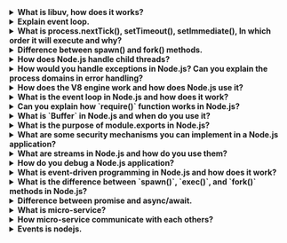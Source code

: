 <details>
<summary><b>What is libuv, how does it works?</b></summary>
libuv is a multi-platform C library that provides support for asynchronous I/O based on event loops. It is an integral part of the Node.js runtime and is responsible for handling I/O operations, timers, networking, and other low-level functionalities.

The library enforces an asynchronous, event-driven style of programming and offers core utilities like timers, non-blocking networking support, asynchronous file system access, child processes and more.

In terms of how it works, libuv uses an event loop to manage I/O operations. The event loop waits for events to occur and then executes the corresponding callbacks. This allows for non-blocking I/O operations and efficient use of system resources.

libuv is used by several software projects including Node.js, Luvit, Julia, uvloop and others.
</details>
<details>
<summary><b>Explain event loop.</b></summary>
The event loop is a programming construct that is used to handle asynchronous events in a non-blocking manner. It is a constantly running process that monitors both the callback queue and the call stack.

When an event occurs, it is added to the callback queue. The event loop then waits until the call stack is empty and places the next function from the callback queue to the call stack. This allows for non-blocking I/O operations and efficient use of system resources.

The event loop is an essential part of JavaScript’s runtime model and is responsible for executing the code, collecting and processing events, and executing queued sub-tasks. It offers some nice properties when reasoning about your program, including the fact that whenever a function runs, it cannot be preempted and will run entirely before any other code runs (and can modify data the function manipulates)
</details>
<details>
<summary><b>What is process.nextTick(), setTimeout(), setImmediate(), In which order it will execute and why?</b></summary>
process.nextTick(), setTimeout(), and setImmediate() are all used to schedule callbacks to be executed at a later time. However, they have different execution orders and use cases.

process.nextTick() is used to schedule a callback to be executed immediately after the current operation completes, but before the event loop continues. It has the highest priority among the three and is executed before any other I/O events or timers.

setTimeout() is used to schedule a callback to be executed after a specified delay in milliseconds. It is added to the timer queue and executed after all I/O events have been processed.

setImmediate() is used to schedule a callback to be executed in the next iteration of the event loop, immediately after I/O events have been processed. It has a lower priority than process.nextTick() but higher than setTimeout().

Therefore, the order of execution would be:

* process.nextTick()
* setImmediate()
* setTimeout()

However, it’s important to note that the exact order of execution can vary depending on the number of callbacks queued up for each method and their respective priorities.
</details>
<details>
<summary><b>Difference between spawn() and fork() methods.</b></summary>
In node.js, spawn() and fork() are two methods used to create child processes. While both methods are used to create child processes, they have different use cases and execution orders.

spawn() is used to initiate a command in a new process. It returns a child process instance that implements the EventEmitter API. Handlers for events can be attached or registered to the child instance created. Some of the events that can be attached or registered on that child instances are disconnect, error, close, and message, etc.

fork() is used to create a new Node.js process and execute a specified module in that process. It is a special case of the spawn() method where the new Node.js process runs the same code as the parent process, but with a different environment.

The main difference between the two methods is that spawn() creates a new process through command rather than running on the same node process, while fork() creates a new V8 instance and runs on the same node process as the parent.

Therefore, if you want to create a new Node.js process that runs the same code as the parent process, but with a different environment, you should use fork(). If you want to initiate a command in a new process, you should use spawn().
</details>

<details>
<summary><b>How does Node.js handle child threads?</b></summary>

Node.js is single-threaded, which means it executes one operation at a time in a single sequence or thread. However, Node.js is built on the V8 JavaScript engine, which is multi-threaded. It uses multiple threads in the background for certain tasks like asynchronous I/O operations, but your JavaScript code runs in a single thread in the event loop.

For CPU-intensive tasks, Node.js provides the `child_process` module that allows you to create new processes. Each child process runs on its own thread and has its own memory space. Here's an example of how you can use the `child_process` module to create a new process:

```js
const { spawn } = require('child_process');
const child = spawn('ls', ['-lh', '/usr']);

child.stdout.on('data', (data) => {
  console.log(`stdout: ${data}`);
});

child.stderr.on('data', (data) => {
  console.error(`stderr: ${data}`);
});

child.on('close', (code) => {
  console.log(`child process exited with code ${code}`);
});
```

In this code, `spawn` creates a new process that runs the `ls -lh /usr` command. The `stdout` and `stderr` events allow you to read data from the child process, and the `close` event is emitted when the child process ends.

In addition, Node.js also provides the `worker_threads` module that allows you to run JavaScript in parallel via threads, each with their own event loop.

Remember, while multi-threading can be powerful, it can also make your code more complex and harder to reason about. It's often better to stick with the single-threaded model unless you have a good reason to use child processes or worker threads.
</details>

<details>
<summary><b>How would you handle exceptions in Node.js? Can you explain the process domains in error handling?</b></summary>

In Node.js, error handling can be done in several ways:

1. **Try/Catch**: This is used for synchronous code. Any errors that are thrown in a try block are immediately caught in the catch block and can be handled there.

```js
try {
  // Code that may throw an error
} catch (error) {
  // Handle the error
}
```

2. **Error-first Callbacks**: This is a common pattern for asynchronous code. The first argument of the callback function is reserved for an error object. If an error occurred, it will be passed as the first argument to the callback.

```js
fs.readFile('/foo.txt', function(err, data) {
  if (err) {
    // Handle the error
  } else {
    // No error occurred, process the data
  }
});
```

3. **Event Listeners**: Certain Node.js objects (called "emitters") emit named events that cause function objects ("listeners") to be called. When an `error` event is emitted, the listeners for that event get called with the error object.

```js
const server = http.createServer();
server.on('error', (error) => {
  // Handle the error
});
```

4. **Promises**: Promises are a pattern that can be used with asynchronous code. They represent a value that may not be available yet. Promises can be in one of three states: pending, fulfilled, or rejected. If a promise is rejected, the error can be handled in a `catch` block.

```js
doSomethingAsync()
  .then(result => {
    // Process the result
  })
  .catch(error => {
    // Handle the error
  });
```

5. **Async/Await**: This is a new pattern for handling asynchronous operations that makes it possible to use try/catch with asynchronous code.

```js
async function foo() {
  try {
    const result = await doSomethingAsync();
    // Process the result
  } catch (error) {
    // Handle the error
  }
}
```

6. **Domains**: Domains are a feature of Node.js that allow you to group different I/O operations together and handle their errors at once. Domains provide a way to handle multiple different I/O operations as a single group. Domains can be used to handle uncaught exceptions and other unexpected errors more gracefully.

```js
const domain = require('domain');
const serverDomain = domain.create();

serverDomain.run(() => {
  // Server logic here
});

serverDomain.on('error', (error) => {
  // Handle the error
});
```

Remember, unhandled errors often result in the Node.js process terminating. Therefore, it's important to handle all errors appropriately in your Node.js applications to ensure they continue running smoothly.
</details>

<details>
<summary><b>How does the V8 engine work and how does Node.js use it?</b></summary>

The V8 engine is a JavaScript engine developed by Google. It's designed to interpret JavaScript code and execute it. Here's a simplified explanation of how it works:

1. **Parsing**: The V8 engine parses the JavaScript code into an Abstract Syntax Tree (AST).
2. **Compilation**: The AST is then converted into bytecode.
3. **Execution**: The bytecode is executed.
4. **Optimization**: While the bytecode is being executed, the V8 engine collects information about the code's execution. This information is used to optimize the code, making it run faster.
5. **Deoptimization**: If the assumptions made during the optimization step are violated, the V8 engine will deoptimize the code, reverting it back to the original bytecode.

As for Node.js, it uses the V8 engine to run JavaScript code. Node.js is essentially a C++ program that embeds the V8 engine. It adds additional features to the V8 engine, such as the ability to perform I/O operations, handle HTTP requests, and more. This allows Node.js to use JavaScript for server-side programming, which was traditionally done with languages like PHP, Python, or Ruby. The V8 engine enables Node.js to execute JavaScript code at high speed, making it suitable for real-time applications.
</details>

<details>
<summary><b>What is the event loop in Node.js and how does it work?</b></summary>

The event loop in Node.js is a mechanism that allows Node.js to perform non-blocking I/O operations, despite JavaScript being single-threaded. It works by offloading operations to the system kernel whenever possible. Here's a simplified explanation of how it works:

1. **Initialization**: When Node.js starts, it initializes the event loop and processes the provided input script, which may make async API calls, schedule timers, or call `process.nextTick()`, then begins processing the event loop.

2. **Phases**: The event loop consists of several phases, each with a FIFO queue of callbacks to execute. When the event loop enters a given phase, it will perform any operations specific to that phase, then execute callbacks in that phase's queue until the queue has been exhausted or the maximum number of callbacks has executed. After that, the event loop will move to the next phase.

3. **Task Execution**: The event loop executes tasks from the event queue only when the call stack is empty, i.e., there is no ongoing task. This allows us to use callbacks and promises.

4. **Task Scheduling**: If an operation is completed, the kernel tells Node.js, and the respective callback assigned to that operation is added to the event queue, which will eventually be executed.

5. **Endless Loop**: The event loop is an endless loop, which waits for tasks, executes them, and then sleeps until it receives more tasks.

This mechanism allows Node.js to handle multiple operations in the background, making it memory efficient and suitable for non-blocking, asynchronous programming.
</details>

<details>
<summary><b>Can you explain how `require()` function works in Node.js?</b></summary>

The `require()` function in Node.js is used to include modules in your application. It's a built-in function that's part of the CommonJS module system. Here's how it works:

1. **Resolving and Loading**: When Node invokes the `require()` function with a file path as its only argument, it decides which module to load. It first tries to load a core module. If the path in the `require()` function begins with `./` or `../`, it will try to load a developer module. If no file is found, it will try to find a folder with `index.js` in it. If the file is still not found, then an error is thrown.

2. **Wrapping**: Once the module is loaded, the module code is wrapped in a special function which gives it a private scope or local scope. This is done to prevent the loaded file from being accessed globally.

3. **Execution**: The code of the module or the code inside the wrapper function is run by the Node.js runtime.

4. **Returning Exports**: The `require()` function returns the exports of the required module. These exports are stored in `module.exports`. If you want to export multiple functions or variables, you can use `exports`.

5. **Caching**: All modules are cached after the first time they are loaded. This means that if you `require()` the same module multiple times, you will get the same result. The code and modules are executed in the first call, and in subsequent calls, results are retrieved from the cache.

Here's an example:

```js
// utils.js
const getFullName = (firstname, lastName) => {
  return `My fullname is ${firstname} ${lastName}`;
};
module.exports = getFullName;

// index.js
const getFullName = require('./utils.js');
console.log(getFullName('John', 'Doe')); // My fullname is John Doe
```

In this example, the `getFullName` function is exported from the `utils.js` module and then included in the `index.js` file using the `require()` function.
</details>

<details>
<summary><b>What is `Buffer` in Node.js and when do you use it?</b></summary>

In Node.js, `Buffer` is a class that is used to handle binary data. It refers to a specific location in memory that temporarily stores binary data. Buffers are similar to arrays, but they only deal with binary data and are not resizable. Each integer in a buffer represents a byte.

Buffers are particularly useful when dealing with TCP streams or performing read-write operations on the file system. This is because JavaScript is great with Unicode-encoded strings, but it does not handle binary data very well. 

Here are some methods to perform operations on Buffer:
- `Buffer.alloc(size)`: Creates a buffer and allocates size to it.
- `Buffer.from(initialization)`: Initializes the buffer with given data.
- `Buffer.write(data)`: Writes the data on the buffer.
- `toString()`: Reads data from the buffer and returns it.
- `Buffer.isBuffer(object)`: Checks whether the object is a buffer or not.
- `Buffer.length`: Returns the length of the buffer.
- `Buffer.copy(buffer,subsection size)`: Copies data from one buffer to another.
- `Buffer.slice(start, end=buffer.length)`: Returns the subsection of data stored in a buffer.
- `Buffer.concat([buffer,buffer])`: Concatenates two buffers.

Here's an example of how to use Buffer in Node.js:

```js
const buffer1 = Buffer.alloc(100);
const buffer2 = new Buffer('GFG');
const buffer3 = Buffer.from([1, 2, 3, 4]);
buffer1.write("Happy Learning");
const a = buffer1.toString('utf-8');
console.log(a); // Happy Learning
console.log(Buffer.isBuffer(buffer1)); // true
console.log(buffer1.length); // 100
const bufferSrc = new Buffer('ABC');
const bufferDest = Buffer.alloc(3);
bufferSrc.copy(bufferDest);
const Data = bufferDest.toString('utf-8');
console.log(Data); // ABC
const bufferOld = new Buffer('GeeksForGeeks');
const bufferNew = bufferOld.slice(0, 4);
console.log(bufferNew.toString()); // Geek
const bufferOne = new Buffer('Happy Learning ');
const bufferTwo = new Buffer('With GFG');
const bufferThree = Buffer.concat([bufferOne, bufferTwo]);
console.log(bufferThree.toString()); // Happy Learning With GFG
```
</details>

<details>
<summary><b>What is the purpose of module.exports in Node.js?</b></summary>

In Node.js, `module.exports` is used to export any literal, function, or object as a module. It defines the values that the module exports. "Exporting" is simply making objects or values available for other modules to import and use. Therefore, we can export any value or function or other object we would like to export by attaching it as a property of the `module.exports` object.

When you declare a `module.exports` object in a file, you specify the values to be exported from that file. When exported, another module can import these values with the `require` global method. Here's an example:

```js
// utility.js
const replaceStr = (str, char, replacer) => {
  const regex = new RegExp(char, "g");
  const replaced = str.replace(regex, replacer);
  return replaced;
};
module.exports = { replaceStr }; // exporting the function

// app.js
const { replaceStr } = require('./utility.js'); // importing the function
console.log(replaceStr("Hello, world!", "world", "Node.js")); // "Hello, Node.js!"
```

In this example, the `replaceStr` function is exported from the `utility.js` module and then included in the `app.js` file using the `require()` function. This allows the `replaceStr` function to be used in `app.js`.
</details>

<details>
<summary><b>What are some security mechanisms you can implement in a Node.js application?</b></summary>

There are several security mechanisms that you can implement in a Node.js application:

1. **Choosing Dependencies**: Be careful when choosing third-party dependencies. Always prefer packages that are actively maintained, have a large number of downloads, and a good reputation in the community.

2. **Managing Access and Content**: Manage the access and content of public and private data stores such as npm and GitHub.

3. **Writing Defensive Code**: Always assume that inputs are malicious. Validate and sanitize all inputs to your application.

4. **Limiting Required Execution Privileges**: Run your application with the least privileges necessary.

5. **Support for Logging and Monitoring**: Implement logging and monitoring to detect and respond to security incidents quickly.

6. **Externalizing Secrets**: Never hard-code sensitive information. Use environment variables or other secure means to store and access sensitive data.

7. **Maintaining a Secure and Up-to-date Foundation**: Regularly update your Node.js version, dependencies, and operating system to the latest stable versions.

8. **Maintaining Individual Modules**: Regularly update and check individual modules for security vulnerabilities.

9. **Use Flat Promise Chains**: Asynchronous callback functions are one of the strongest features of Node.js. However, increasing layers of nesting within callback functions can become a problem. Any multistage process can become nested 10 or more levels deep. This problem is referred to as a "Pyramid of Doom" or "Callback Hell. In such code, the errors and results get lost within the callback. Promises are a good way to write asynchronous code without getting into nested pyramids.

Remember, security is a continuous process and should be incorporated into every stage of application development and deployment.
</details>

<details>
<summary><b>What are streams in Node.js and how do you use them?</b></summary>

Streams are one of the fundamental concepts of Node.js. They are a type of data-handling method and are used to read or write input into output sequentially. Streams are used to handle reading/writing files, network communications, or any kind of end-to-end information exchange in an efficient way.

There are four types of streams in Node.js:
- **Readable**: Streams from which data can be read. Example: `fs.createReadStream()`.
- **Writable**: Streams to which data can be written. Example: `fs.createWriteStream()`.
- **Duplex**: Streams that are both readable and writable. Example: `net.socket`.
- **Transform**: Streams that can modify or transform the data as it is written and read. Example: `zlib.createDeflate()`.

Here's an example of how to use streams in Node.js:

```js
const fs = require('fs');
const readStream = fs.createReadStream('input.txt');
const writeStream = fs.createWriteStream('output.txt');

readStream.on('data', (chunk) => {
  writeStream.write(chunk);
});

readStream.on('end', () => {
  console.log('Finished reading and writing.');
});
```

In this example, a readable stream is created from the file `input.txt` and a writable stream is created for the file `output.txt`. The `data` event is emitted whenever there is data available to read. The `end` event is emitted when there is no more data to read.
</details>

<details>
<summary><b>How do you debug a Node.js application?</b></summary>

Debugging a Node.js application can be done in several ways:

1. **Node.js Inspector**: Node.js has a built-in debugging client. When started with the `--inspect` switch, a Node.js process listens for a debugging client. By default, it will listen at host and port `127.0.0.1:9229`. Each process is also assigned a unique UUID. Inspector clients must know and specify host address, port, and UUID to connect. A full URL will look something like `ws://127.0.0.1:9229/0f2c936f-b1cd-4ac9-aab3-f63b0f33d55e`.

2. **Visual Studio Code**: Visual Studio Code has built-in debugging support for the Node.js runtime. You can use auto attach to debug processes you run in VS Code's integrated terminal. You can also use a launch config to start your program, or attach to a process launched outside of VS Code.

3. **Chrome DevTools**: You can also use Chrome DevTools to debug your Node.js application. Open `chrome://inspect` in a Chromium-based browser. Then, click on the "Open dedicated DevTools for Node" link.

4. **npm debug**: You can use the `debug` module from npm. To install debug, run `npm install debug --save`. Then, in your code, you can require the debug module and use it to log debugging information. For example:
```js
var debug = require('debug')('your module');
debug('msg', 'more details');
```
To start debugging all the application run the following: `DEBUG=* node myApp.js`.

Remember, it's important to understand the security implications of exposing the debugger port on public and private networks.
</details>

<details>
<summary><b>What is event-driven programming in Node.js and how does it work?</b></summary>

Event-driven programming in Node.js is a logical pattern that allows Node.js to handle user interaction, I/O operations, and real-time data processing in a non-blocking manner. This results in enhanced performance and a smoother experience for the user. Here's how it works:

1. **Initialization**: Once a Node.js server starts, it initializes its variables and functions, then waits for an event to occur.

2. **Event Handler**: A callback function, also known as an event handler, is called when an event is triggered. This function is responsible for handling the event.

3. **Event Loop**: An event loop listens for event triggers and calls the corresponding event handler for that event. This loop continues to poll for new events and calls the matching event handlers.

4. **EventEmitter**: The EventEmitter is a Node.js module that allows objects to communicate with one another. Many of Node's built-in modules inherit from EventEmitter. An emitter object emits named events, which trigger listeners that have already been registered.

Here's an example of how to use event-driven programming in Node.js:

```js
const events = require('events');
const eventEmitter = new events.EventEmitter();

const connectHandler = function connected() {
  console.log('Connection established.');
  eventEmitter.emit('data_received');
}

eventEmitter.on('connection', connectHandler);

eventEmitter.on('data_received', function() {
  console.log('Data Transfer Successful.');
});

eventEmitter.emit('connection');

console.log("Finish");
```

In this example, the handler named `connectHandler` is bound with the event `connection`. The callback function is triggered when the event is emitted. This allows Node.js to handle real-time data in a highly efficient manner.
</details>

<details>
<summary><b>What is the difference between `spawn()`, `exec()`, and `fork()` methods in Node.js?</b></summary>

In Node.js, `spawn()`, `exec()`, and `fork()` are methods provided by the `child_process` module to create new child processes. Here's how they differ:

1. **spawn()**: The `spawn()` method launches a new process with a given command. It returns a stream with `data`, `error` and `end` events¹. This method is best suited for processes that produce large amounts of data and can be used to read or write data sequentially.

2. **exec()**: The `exec()` method is similar to `spawn()`, but it runs a shell command in a new process. It buffers the command's generated output and passes the whole output value to a callback function (if one was provided) or returns a promise if no callback was provided. This method is best suited for processes that produce a limited amount of data.

3. **fork()**: The `fork()` method is a special case of `spawn()` that creates a new instance of the V8 engine. It creates a new Node.js process and invokes a specified module with an IPC communication channel established that allows sending messages between parent and child.

Remember, the choice between `spawn()`, `exec()`, and `fork()` depends on the specific needs of your application.
</details>

<details>
<summary><b>Difference between promise and async/await.</b></summary>

In JavaScript, **Promises** and **async/await** are both used to handle asynchronous operations. Promises are a pattern for handling async operations, while async/await is a syntax sugar built on top of Promises to make it easier to handle async operations. 

Promises are objects that represent the eventual completion (or failure) of an asynchronous operation and allow you to handle the result of that operation when it's ready. Promises have three states: `pending`, `fulfilled`, and `rejected`. You can use `.then()` method to handle a fulfilled promise and `.catch()` method to handle a rejected promise. 

Async/await is used to work with Promises in asynchronous functions. It is basically syntactic sugar for Promises and makes asynchronous code look more like synchronous/procedural code, which is easier to understand. The `await` keyword can only be used in async functions. It is used for calling an async function and waits for it to resolve or reject. `await` blocks the execution of the code within the async function in which it is located.

Here's a summary of the differences between Promises and async/await:

| **Promises** | **Async/Await** |
|--------------|-----------------|
| A pattern for handling async operations | Syntactic sugar built on top of Promises |
| Uses `.then()` method to handle a fulfilled promise and `.catch()` method to handle a rejected promise | Uses `try` block for a successfully resolved promise and `catch` block for a rejected promise |
| Can be used with any function that returns a Promise | Can only be used with functions that return Promises |
| Can be difficult to read and understand | Makes asynchronous code look more like synchronous/procedural code, which is easier to understand |
</details>
<details>
<summary><b>What is micro-service?</b></summary>

In the field of software application development, **microservices** are a form of service-oriented architecture that involves building a single application with lightweight protocols by interconnecting small services. 

**Node.js** is a popular choice for developing microservices because it uses an event-driven architecture and enables efficient, real-time application development. 

Here are some benefits of using microservices with Node.js:

- Scalability: Microservices allow you to scale only what is required, saving time and effort and, as a result, money.
- Modularity: The integration of smaller services improves the modularity of the single monolithic app.
- Flexibility: Microservices are loosely coupled, also referred to as distributed applications. A fault in one component won’t affect the functionality of the entire software product.
</details>
<details>
<summary><b>How micro-service communicate with each others?</b></summary>

In a microservice architecture, communication between services is made possible through an inter-service communication protocol like HTTP (s), gRPC, or message brokers.

Node.js provides easy and fast integration with most of the latest message brokers such as RabbitMQ and Kafka. Microservices can communicate with each other via various communication mechanisms. We can use either a synchronous, request-response-based communication strategy or an asynchronous, event-based communication strategy for inter-microservice communication.

For synchronous requests, we can use a proxy such as Nginx, Amazon API Gateway, etc.

For asynchronous requests, we can use queues such as RabbitMQ, Amazon SQS, etc4.
</details>
<details>
<summary><b>Events is nodejs.</b></summary>
Node.js is a JavaScript runtime that is designed to be event-driven. In Node.js, every action on a computer is an event, such as when a connection is made or a file is opened. Objects in Node.js can fire events, and the events module in Node.js allows you to create, fire, and listen for your own events.

For example, you can create an EventEmitter object and assign event handlers to your own events with it. When a specific event is fired, the assigned event handler function will be executed.

Here’s an example of how to use the events module in Node.js:

```js
// Import the events module
var events = require('events');

// Create an EventEmitter object
var eventEmitter = new events.EventEmitter();

// Create an event handler function
var myEventHandler = function() {
  console.log('Hello World!');
}

// Assign the event handler function to an event
eventEmitter.on('hello', myEventHandler);

// Fire the 'hello' event
eventEmitter.emit('hello');
```
When you run this code, it will output Hello World! to the console because the myEventHandler function was executed when the hello event was fired.
</details>
